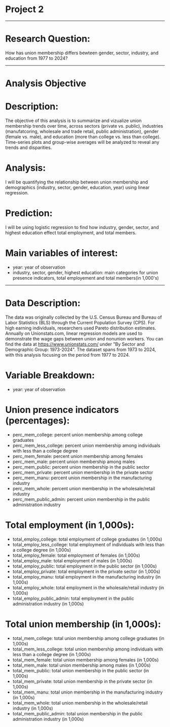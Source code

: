 # Project 2
---
# Research Question:
How has union membership differs bewteen gender, sector, industry, and education from 1977 to 2024?

---
# Analysis Objective
# Description: 
The objective of this analysis is to summarize and vizualize union membership trends over time, across sectors (private vs. public), industries (manufatcoring, wholesale and trade retail, public administration), gender (female vs. male), and education (more than college vs. less than college). Time-series plots and group-wise averages will be analyzed to reveal any trends and disparities. 
# Analysis:
I will be quantifying the relationship between union membership and demographics (industry, sector, gender, education, year) using linear regression. 
# Prediction:
I will be using logistic regression to find how industry, gender, sector, and highest education effect total employment, and total members. 
# Main variables of interest:
* year: year of observation 
* industry, sector, gender, highest education: main categories for union presence indicators, total employement and total members(in 1,000's)

---
# Data Description:
The data was originally collected by the U.S. Census Bureau and Bureau of Labor Statistics (BLS) through the Current Population Survey (CPS). For high earning individuals, researchers used Pareto distribution estimates. Annually on Unionstats.com, linear regression models are used to demonstrate the wage gaps between union and nonunion workers. You can find the data at https://www.unionstats.com/ under "By Sector and Demographic Group: 1973-2024". The dataset spans from 1973 to 2024, with this analysis focusing on the period from 1977 to 2024.

# Variable Breakdown:
* year: year of observation

# Union presence indicators (percentages):
* perc_mem_college: percent union membership among college graduates
* perc_mem_less_college: percent union membership among individuals with less than a college degree
* perc_mem_female: percent union membership among females
* perc_mem_male: percent union membership among males
* perc_mem_public: percent union membership in the public sector
* perc_mem_private: percent union membership in the private sector
* perc_mem_manu: percent union membership in the manufacturing industry
* perc_mem_whole: percent union membership in the wholesale/retail industry
* perc_mem_public_admin: percent union membership in the public administration industry

# Total employment (in 1,000s):
* total_employ_college: total employment of college graduates (in 1,000s)
* total_employ_less_college: total employment of individuals with less than a college degree (in 1,000s)
* total_employ_female: total employment of females (in 1,000s)
* total_employ_male: total employment of males (in 1,000s)
* total_employ_public: total employment in the public sector (in 1,000s)
* total_employ_private: total employment in the private sector (in 1,000s)
* total_employ_manu: total employment in the manufacturing industry (in 1,000s)
* total_employ_whole: total employment in the wholesale/retail industry (in 1,000s)
* total_employ_public_admin: total employment in the public administration industry (in 1,000s)

# Total union membership (in 1,000s):
* total_mem_college: total union membership among college graduates (in 1,000s)
* total_mem_less_college: total union membership among individuals with less than a college degree (in 1,000s)
* total_mem_female: total union membership among females (in 1,000s)
* total_mem_male: total union membership among males (in 1,000s)
* total_mem_public: total union membership in the public sector (in 1,000s)
* total_mem_private: total union membership in the private sector (in 1,000s)
* total_mem_manu: total union membership in the manufacturing industry (in 1,000s)
* total_mem_whole: total union membership in the wholesale/retail industry (in 1,000s)
* total_mem_public_admin: total union membership in the public administration industry (in 1,000s)
